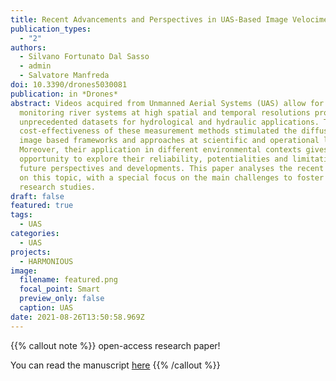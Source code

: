 ```yaml
---
title: Recent Advancements and Perspectives in UAS-Based Image Velocimetry
publication_types:
  - "2"
authors:
  - Silvano Fortunato Dal Sasso
  - admin
  - Salvatore Manfreda
doi: 10.3390/drones5030081
publication: in *Drones*
abstract: Videos acquired from Unmanned Aerial Systems (UAS) allow for
  monitoring river systems at high spatial and temporal resolutions providing
  unprecedented datasets for hydrological and hydraulic applications. The
  cost-effectiveness of these measurement methods stimulated the diffusion of
  image based frameworks and approaches at scientific and operational levels.
  Moreover, their application in different environmental contexts gives us the
  opportunity to explore their reliability, potentialities and limitations, and
  future perspectives and developments. This paper analyses the recent progress
  on this topic, with a special focus on the main challenges to foster future
  research studies.
draft: false
featured: true
tags:
  - UAS
categories:
  - UAS
projects:
  - HARMONIOUS
image:
  filename: featured.png
  focal_point: Smart
  preview_only: false
  caption: UAS
date: 2021-08-26T13:50:58.969Z
---
```

{{% callout note %}}
open-access research paper! 

You can read the manuscript [here](https://doi.org/10.3390/drones5030081)
{{% /callout %}}